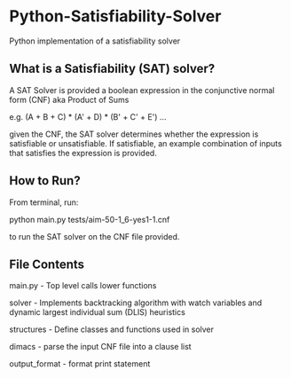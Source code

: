 # Python-Satisfiability-Solver
Python implementation of a satisfiability solver

## What is a Satisfiability (SAT) solver?

A SAT Solver is provided a boolean expression in the conjunctive normal form (CNF) aka Product of Sums 

e.g. (A + B + C) * (A' + D) * (B' + C' + E') ...

given the CNF, the SAT solver determines whether the expression is satisfiable or unsatisfiable. If satisfiable, an example combination of inputs that satisfies the expression is provided.

## How to Run?

From terminal, run:

python main.py tests/aim-50-1_6-yes1-1.cnf

to run the SAT solver on the CNF file provided.

## File Contents
main.py - Top level calls lower functions

solver - Implements backtracking algorithm with watch variables and dynamic largest individual sum (DLIS) heuristics

structures - Define classes and functions used in solver

dimacs - parse the input CNF file into a clause list

output_format - format print statement
